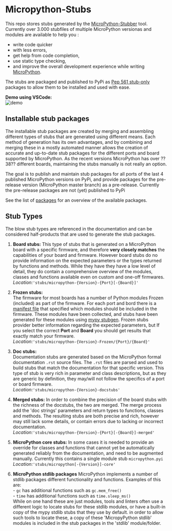 # Micropython-Stubs
<img src="docs/img/colorstubs.jpg"
     alt="pencil stubs"
     width=0%
     height=20%
     style="float: right; margin-right: 10px;" />

This repo stores stubs generated by the [MicroPython-Stubber](https://github.com/Josverl/micropython-stubber#readme) tool.
Currently over 3.000 stubfiles of multiple MicroPython versionas and modules are available to help you : 
- write code quicker
- with less errors,
- get help from  code completion, 
- use static type checking,
- and improve the overall development experience while writing [MicroPython](https://micropython.org/).

The stubs are packaged and published to PyPi as [Pep 561 stub-only](https://peps.python.org/pep-0561/#stub-only-packages) packages to allow them to be installed and used with ease.

**Demo using VSCode:**  
![demo](img/demo.gif)



## Installable stub packages 

The installable stub packages are created by merging and assembling different types of stubs that are generated using different means.
Each method of generation has its own advantages, and by combining and merging these in a mostly automated manner allows the creation of accurate and up-to-date stub packages for the different ports and board supported by MicroPython.
As the recent versions MicroPython has over  ??38?? different boards, maintaining the stubs manually is not really an option.

The goal is to publish  and maintain stub packages for all ports of the last 4 published MicroPython versions on PyPi, and provide packages for the pre-release version (MicroPython master branch) as a pre-release. 
Currently the pre-release packages are not (yet) published to PyPi 

See the list of [packages](packages.md) for an overview of the available packages.

## Stub Types
The blow stub types are referenced in the documentation and can be considered half-products that are used to generate the stub packages. 

 1. **Board stubs:**
   This type of stubs that is generated on a MicroPython board with a  specific firmware, and therefore **very closely matches** the capabilities of your board and firmware.
   However board stubs do no provide information on the expected parameters or the types returned by functions and methods.
   While they have they have a low level of detail, they do contain a comprehensive overview of the modules, classes and functions available even on custom and one-off firmwares.  
   _Location:_`'stubs/micropython-{Version}-{Port}[-{Board}]'`  


 2. **Frozen stubs:**  
    The firmware for most  boards has a number of Python modules Frozen (included) as part of the firmware. For each port and bord there is a [manifest file](https://docs.micropython.org/en/latest/reference/manifest.html) that specified which modules should be included in the firmware. These modules have been collected, and stubs have been generated for these modules using [mypy stubgen](https://mypy.readthedocs.io/en/stable/stubgen.html).
    Frozen stubs provider better information regarding the expected parameters, but 
    If you select the correct **Port** and **Board** you should get results that exactly match your firmware.  
    _Location:_`'stubs/micropython-{Version}-Frozen/{Port}/{Board}'`  
    

 3. **Doc stubs:**  
    Documentation stubs are generated based on the MicroPython formal documentation `.rst` source files. The `.rst` files are parsed and used to build stubs that match the documentation for that specific version. 
    This type of stub is very rich in parameter and class descriptions, but as they are generic by definition, they may/will not follow the specifics of a port or board firmware.  
    _Location:_`'stubs/micropython-{Version}-docstubs'`  
    

 4. **Merged stubs:**
    In order to combine the precision of the board stubs with the richness of the docstubs, the two are merged. The merge process add the 'doc strings' parameters and return types to functions, classes and methods.
    The resulting stubs are both precise and rich, however may still lack some details, or contain errors due to lacking or incorrect documentation.  
    _Location:_`'stubs/micropython-{Version}-{Port}[-{Board}]-merged'`  
 

 5. **MicroPython core stubs:**
    In some cases it is needed to provide an override for classes and functions that cannot yet be automatically generated reliably from the documentation, and need to be augmented manually.
    Currently this contains a single module stub `micropython.pyi`  
    _Location:_`'stubs/micropython[-{Version}]-core'`  


  6. **MicroPython stdlib packages**
    MicroPython implements a number of stdlib packages different functionality and functions. 
    Examples of this are:  
    - `gc`    has additional functions such as `gc.mem_free()`  
    - `time`  has additional functions such as `time.sleep_ms()`  
    While on one hand these are just modules, tools and linters often use a different logic to 
    locate stubs for these stdlib modules, or have a built-in copy of the mypy stdlib stubs that they use by default.
    in order to allow such tools to locate these, a copy of these 'MicropyPython stdlib' modules is included in the stub packages in the 'stdlib' module/folder.  
